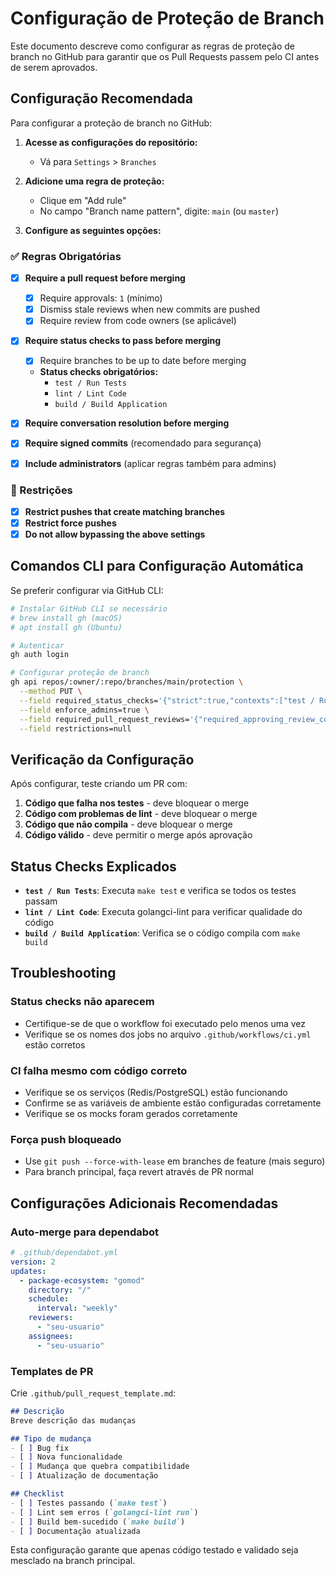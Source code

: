 # Configuração de Proteção de Branch

Este documento descreve como configurar as regras de proteção de branch no GitHub para garantir que os Pull Requests passem pelo CI antes de serem aprovados.

## Configuração Recomendada

Para configurar a proteção de branch no GitHub:

1. **Acesse as configurações do repositório:**
   - Vá para `Settings` > `Branches`

2. **Adicione uma regra de proteção:**
   - Clique em "Add rule"
   - No campo "Branch name pattern", digite: `main` (ou `master`)

3. **Configure as seguintes opções:**

### ✅ Regras Obrigatórias
- [x] **Require a pull request before merging**
  - [x] Require approvals: `1` (mínimo)
  - [x] Dismiss stale reviews when new commits are pushed
  - [x] Require review from code owners (se aplicável)

- [x] **Require status checks to pass before merging**
  - [x] Require branches to be up to date before merging
  - **Status checks obrigatórios:**
    - `test / Run Tests`
    - `lint / Lint Code`
    - `build / Build Application`

- [x] **Require conversation resolution before merging**

- [x] **Require signed commits** (recomendado para segurança)

- [x] **Include administrators** (aplicar regras também para admins)

### 🚫 Restrições
- [x] **Restrict pushes that create matching branches**
- [x] **Restrict force pushes**
- [x] **Do not allow bypassing the above settings**

## Comandos CLI para Configuração Automática

Se preferir configurar via GitHub CLI:

```bash
# Instalar GitHub CLI se necessário
# brew install gh (macOS)
# apt install gh (Ubuntu)

# Autenticar
gh auth login

# Configurar proteção de branch
gh api repos/:owner/:repo/branches/main/protection \
  --method PUT \
  --field required_status_checks='{"strict":true,"contexts":["test / Run Tests","lint / Lint Code","build / Build Application"]}' \
  --field enforce_admins=true \
  --field required_pull_request_reviews='{"required_approving_review_count":1,"dismiss_stale_reviews":true}' \
  --field restrictions=null
```

## Verificação da Configuração

Após configurar, teste criando um PR com:

1. **Código que falha nos testes** - deve bloquear o merge
2. **Código com problemas de lint** - deve bloquear o merge
3. **Código que não compila** - deve bloquear o merge
4. **Código válido** - deve permitir o merge após aprovação

## Status Checks Explicados

- **`test / Run Tests`**: Executa `make test` e verifica se todos os testes passam
- **`lint / Lint Code`**: Executa golangci-lint para verificar qualidade do código
- **`build / Build Application`**: Verifica se o código compila com `make build`

## Troubleshooting

### Status checks não aparecem
- Certifique-se de que o workflow foi executado pelo menos uma vez
- Verifique se os nomes dos jobs no arquivo `.github/workflows/ci.yml` estão corretos

### CI falha mesmo com código correto
- Verifique se os serviços (Redis/PostgreSQL) estão funcionando
- Confirme se as variáveis de ambiente estão configuradas corretamente
- Verifique se os mocks foram gerados corretamente

### Força push bloqueado
- Use `git push --force-with-lease` em branches de feature (mais seguro)
- Para branch principal, faça revert através de PR normal

## Configurações Adicionais Recomendadas

### Auto-merge para dependabot
```yaml
# .github/dependabot.yml
version: 2
updates:
  - package-ecosystem: "gomod"
    directory: "/"
    schedule:
      interval: "weekly"
    reviewers:
      - "seu-usuario"
    assignees:
      - "seu-usuario"
```

### Templates de PR
Crie `.github/pull_request_template.md`:

```markdown
## Descrição
Breve descrição das mudanças

## Tipo de mudança
- [ ] Bug fix
- [ ] Nova funcionalidade
- [ ] Mudança que quebra compatibilidade
- [ ] Atualização de documentação

## Checklist
- [ ] Testes passando (`make test`)
- [ ] Lint sem erros (`golangci-lint run`)
- [ ] Build bem-sucedido (`make build`)
- [ ] Documentação atualizada
```

Esta configuração garante que apenas código testado e validado seja mesclado na branch principal.
